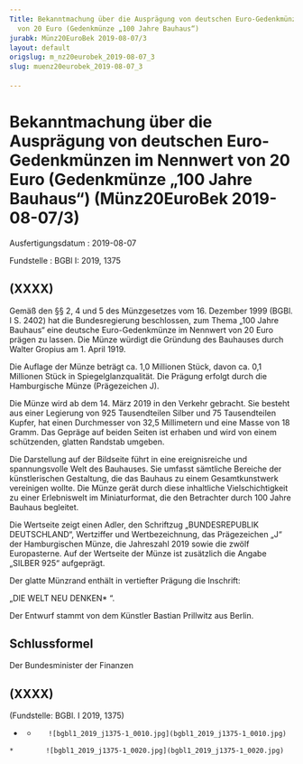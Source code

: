 ```yaml
---
Title: Bekanntmachung über die Ausprägung von deutschen Euro-Gedenkmünzen im Nennwert
  von 20 Euro (Gedenkmünze „100 Jahre Bauhaus“)
jurabk: Münz20EuroBek 2019-08-07/3
layout: default
origslug: m_nz20eurobek_2019-08-07_3
slug: muenz20eurobek_2019-08-07_3

---
```


# Bekanntmachung über die Ausprägung von deutschen Euro-Gedenkmünzen im Nennwert von 20 Euro (Gedenkmünze „100 Jahre Bauhaus“) (Münz20EuroBek 2019-08-07/3)

Ausfertigungsdatum
:   2019-08-07

Fundstelle
:   BGBl I: 2019, 1375


## (XXXX)

Gemäß den §§ 2, 4 und 5 des Münzgesetzes vom 16. Dezember 1999 (BGBl. I S. 2402) hat die Bundesregierung beschlossen, zum Thema „100 Jahre Bauhaus“ eine deutsche Euro-Gedenkmünze im Nennwert von 20 Euro prägen zu lassen. Die Münze würdigt die Gründung des Bauhauses durch Walter Gropius am 1. April 1919.

Die Auflage der Münze beträgt ca. 1,0 Millionen Stück, davon ca. 0,1 Millionen Stück in Spiegelglanzqualität. Die Prägung erfolgt durch die Hamburgische Münze (Prägezeichen J).

Die Münze wird ab dem 14. März 2019 in den Verkehr gebracht. Sie besteht aus einer Legierung von 925 Tausendteilen Silber und 75 Tausendteilen Kupfer, hat einen Durchmesser von 32,5 Millimetern und eine Masse von 18 Gramm. Das Gepräge auf beiden Seiten ist erhaben und wird von einem schützenden, glatten Randstab umgeben.

Die Darstellung auf der Bildseite führt in eine ereignisreiche und spannungsvolle Welt des Bauhauses. Sie umfasst sämtliche Bereiche der künstlerischen Gestaltung, die das Bauhaus zu einem Gesamtkunstwerk vereinigen wollte. Die Münze gerät durch diese inhaltliche Vielschichtigkeit zu einer Erlebniswelt im Miniaturformat, die den Betrachter durch 100 Jahre Bauhaus begleitet.

Die Wertseite zeigt einen Adler, den Schriftzug „BUNDESREPUBLIK DEUTSCHLAND“, Wertziffer und Wertbezeichnung, das Prägezeichen „J“ der Hamburgischen Münze, die Jahreszahl 2019 sowie die zwölf Europasterne. Auf der Wertseite der Münze ist zusätzlich die Angabe „SILBER 925“ aufgeprägt.

Der glatte Münzrand enthält in vertiefter Prägung die Inschrift:

„DIE WELT NEU DENKEN*             “.

Der Entwurf stammt von dem Künstler Bastian Prillwitz aus Berlin.


## Schlussformel

Der Bundesminister der Finanzen


## (XXXX)

(Fundstelle: BGBl. I 2019, 1375)


*    *        ![bgbl1_2019_j1375-1_0010.jpg](bgbl1_2019_j1375-1_0010.jpg)
    *        ![bgbl1_2019_j1375-1_0020.jpg](bgbl1_2019_j1375-1_0020.jpg)


